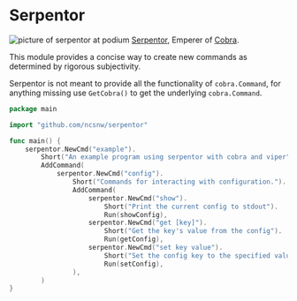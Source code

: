 # Serpentor
![picture of serpentor at podium](https://upload.wikimedia.org/wikipedia/en/f/f3/Gijoe23.jpg)
[Serpentor](https://en.wikipedia.org/wiki/Serpentor), Emperer of [Cobra](https://github.com/spf13/cobra).

This module provides a concise way to create new commands as determined by rigorous subjectivity.

Serpentor is not meant to provide all the functionality of `cobra.Command`, for anything missing use `GetCobra()` to get the underlying `cobra.Command`.

```go
package main

import "github.com/ncsnw/serpentor"

func main() {
    serpentor.NewCmd("example").
        Short("An example program using serpentor with cobra and viper").
        AddCommand(
            serpentor.NewCmd("config").
                Short("Commands for interacting with configuration.").
                AddCommand(
                    serpentor.NewCmd("show").
                        Short("Print the current config to stdout").
                        Run(showConfig),
                    serpentor.NewCmd("get [key]").
                        Short("Get the key's value from the config").
                        Run(getConfig),
                    serpentor.NewCmd("set key value").
                        Short("Set the config key to the specified value").
                        Run(setConfig),
                ),
        )
}
```
